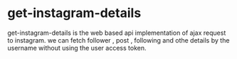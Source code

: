 # get-instagram-details
get-instagram-details is the web based api implementation of ajax request to instagram. we can fetch follower , post , following and othe details by the username without using the user access token.

